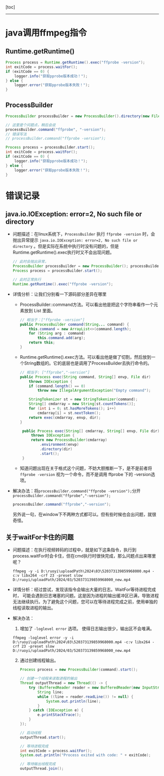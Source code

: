 [toc]

---

# java调用ffmpeg指令

## Runtime.getRuntime()

```java
Process process = Runtime.getRuntime().exec("ffprobe -version");
int exitCode = process.waitFor();
if (exitCode == 0) {
    logger.info("获取pprobe版本成功！");
} else {
    logger.error("获取pprobe版本失败！");
}
```

## ProcessBuilder

```java
ProcessBuilder processBuilder = new ProcessBuilder().directory(new File(ffmpegPath));

// 这里是个问题点，稍后会说
processBuilder.command("ffprobe", "-version");
// 错误写法
// processBuilder.command("ffprobe -version");

Process process = processBuilder.start();
int exitCode = process.waitFor();
if (exitCode == 0) {
    logger.info("获取pprobe版本成功！");
} else {
    logger.error("获取pprobe版本失败！");
}
```





# 错误记录

## java.io.IOException: error=2, No such file or directory

- 问题描述：在linux系统下，`ProcessBuilder` 执行 `ffprobe -version` 时，会抛出异常提示 `java.io.IOException: error=2, No such file or directory` 。但是实际在系统中执行时没有问题的，但是 Runtime.getRuntime().exec执行时又不会出现问题。

  ```java
  // 此时会抛出异常，
  ProcessBuilder processBuilder = new ProcessBuilder(); processBuilder.command("ffprobe -version");
  Process process = processBuilder.start();
  
  // 此时正常执行
  Runtime.getRuntime().exec("ffprobe -version");
  ```

- 详情分析：让我们分别看一下源码部分差异在哪里

  - ProcessBuilder::command方法。可以看出他是把这个字符串看作一个元素放到 List 里面。

    ```java
    // 相当于：["ffprobe -version"]
    public ProcessBuilder command(String... command) {
        this.command = new ArrayList<>(command.length);
        for (String arg : command)
            this.command.add(arg);
        return this;
    }
    ```

  - Runtime.getRuntime().exec方法。可以看出他是做了切割，然后放到一个String数组的。它的底层也是调用了ProcessBuilder去执行命令的。

    ```java
    // 相当于: ["ffprobe","-version"]
    public Process exec(String command, String[] envp, File dir)
        throws IOException {
        if (command.length() == 0)
            throw new IllegalArgumentException("Empty command");
    
        StringTokenizer st = new StringTokenizer(command);
        String[] cmdarray = new String[st.countTokens()];
        for (int i = 0; st.hasMoreTokens(); i++)
            cmdarray[i] = st.nextToken();
        return exec(cmdarray, envp, dir);
    }
    
     public Process exec(String[] cmdarray, String[] envp, File dir)
         throws IOException {
         return new ProcessBuilder(cmdarray)
             .environment(envp)
             .directory(dir)
             .start();
     }
    
    ```

  - 知道问题出现在关于格式这个问题，不妨大胆推断一下，是不是前者将 `ffprobe -version` 视为一个命令，而不是调用 ffprobe 下的 -version选项。

- 解决办法：将`processBuilder.command("ffprobe -version");`分开 `processBuilder.command("ffprobe","-version");`

  ```java
  processBuilder.command("ffprobe","-version");
  ```

  另外说一句，在window下不两种方式都可以。但有些时候也会出问题，就很奇怪。

## 关于waitFor卡住的问题

- 问题描述：在执行视频转码的过程中，就是如下这条指令，执行到process.waitFor时会卡住，但在cmd执行时很快完成，那么问题点出来哪里呢？

  ```shell
  ffmpeg -y -i D:\ruoyi\uploadPath\2024\03\520373139859968000.mp4 -c:v libx264 -crf 23 -preset slow D:/ruoyi/uploadPath/2024/03/520373139859968000_new.mp4
  ```

- 详情分析：经过尝试，发现该指令会输出大量的日志。WaitFor等待进程完成时， 可能会遇到日志堵塞的问题。这是因为进程的输出缓冲区已满，导致进程无法继续执行。为了避免这个问题，您可以在等待进程完成之前，使用单独的线程读取进程的输出。 

- 解决办法：

  1. 增加了 `-loglevel error` 选项。 使得日志输出很少，输出区不会堆满。

  ```shell
  ffmpeg -loglevel error -y -i D:\ruoyi\uploadPath\2024\03\520373139859968000.mp4 -c:v libx264 -crf 23 -preset slow D:/ruoyi/uploadPath/2024/03/520373139859968000_new.mp4
  ```

  2. 通过创建线程输出。

     ```java
     Process process = new ProcessBuilder(command).start();
     
     // 创建一个线程来读取进程的输出
     Thread outputThread = new Thread(() -> {
         try (BufferedReader reader = new BufferedReader(new InputStreamReader(process.getInputStream()))) {
             String line;
             while ((line = reader.readLine()) != null) {
                 System.out.println(line);
             }
         } catch (IOException e) {
             e.printStackTrace();
         }
     });
     
     // 启动线程
     outputThread.start();
     
     // 等待进程完成
     int exitCode = process.waitFor();
     System.out.println("Process exited with code: " + exitCode);
     
     // 等待输出线程完成
     outputThread.join();
     ```

     
